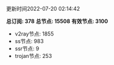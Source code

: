 更新时间2022-07-20 02:14:42

**总订阅: 378**
**总节点: 15508**
**有效节点: 3100**
- v2ray节点: 1855
- ss节点: 983
- ssr节点: 9
- trojan节点: 253
